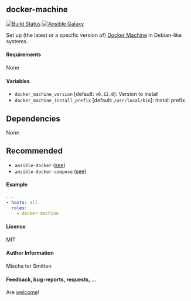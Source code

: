 ## docker-machine

[![Build Status](https://travis-ci.org/Oefenweb/ansible-docker-machine.svg?branch=master)](https://travis-ci.org/Oefenweb/ansible-docker-machine) [![Ansible Galaxy](http://img.shields.io/badge/ansible--galaxy-docker--machine-blue.svg)](https://galaxy.ansible.com/Oefenweb/docker-machine/)

Set up (the latest or a specific version of) [Docker Machine](https://docs.docker.com/machine) in Debian-like systems.

#### Requirements

None

#### Variables

* `docker_machine_version` [default: `v0.12.0`]: Version to install
* `docker_machine_install_prefix` [default: `/usr/local/bin`]: Install prefix

## Dependencies

None

## Recommended

* `ansible-docker` ([see](https://github.com/Oefenweb/ansible-docker))
* `ansible-docker-compose` ([see](https://github.com/Oefenweb/ansible-docker-compose))

#### Example

```yaml
---
- hosts: all
  roles:
    - docker-machine
```

#### License

MIT

#### Author Information

Mischa ter Smitten

#### Feedback, bug-reports, requests, ...

Are [welcome](https://github.com/Oefenweb/ansible-docker-machine/issues)!
